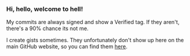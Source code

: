 ### Hi, hello, welcome to hell!

My commits are always signed and show a Verified tag. If they aren't, there's a 90% chance its not me.

I create gists sometimes. They unfortunately don't show up here on the main GitHub website, so you can find them [here](https://gist.github.com/jvyden).
